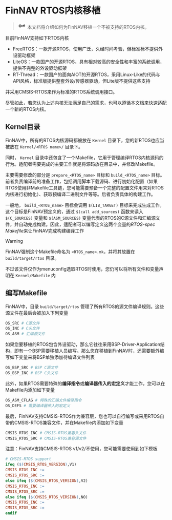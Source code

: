 # FinNAV RTOS内核移植

> ![icon-tip](../pic_resources/icon-tip.gif) 本文档将介绍如何为FinNAV移植一个不被支持的RTOS内核。

目前FinNAV支持如下RTOS内核

* FreeRTOS：一款开源RTOS，使用广泛，久经时间考验，但标准标不提供外设驱动框架
* LiteOS：一款国产的开源RTOS，具有相对较高的安全性和丰富的系统调用，提供不完整的外设驱动框架
* RT-Thread：一款国产的面向AIOT的开源RTOS，采用Linux-Like的代码与API风格，标准版提供整套外设/传感器驱动，但Lite版不提供这些支持

并采用CMSIS-RTOS来作为标准的RTOS系统调用接口。

尽管如此，若您认为上述内核无法满足自己的需求，也可以遵循本文档来快速适配一个新的RTOS内核。

## Kernel目录

FinNAV中，所有的RTOS内核源码都被放在 `Kernel` 目录下，您的新RTOS也应当被放在 `Kernel/<RTOS name>/` 目录下。

同时， `Kernel` 目录中还包含了一个Makefile，它用于管理编译RTOS内核源码的行为。适配者需要完成的主要工作就是将源码放在目录中，并修改Makefile。

主要需要修改的部分是 `prepare_<RTOS_name>` 目标和 `build_<RTOS_name>` 目标。前者负责编译前的准备工作，包括调用脚本下载源码、进行初始化配置（如果RTOS使用非Makefile工具链，您可能需要预备一个完整的配置文件用来对RTOS内核进行初始化）、获取预编译二进制文件等等。后者负责具体的构建工作。

一般地， `build_<RTOS_name>` 目标会调用 `$(LIB_TARGET)` 目标来完成生成工作，这个目标是FinNAV预定义的，通过 `$(call add_sources)` 函数来读入 `$(C_SOURCES)` 变量和 `$(ASM_SOURCES)` 变量代表的RTOS的C源文件和汇编源文件，并自动完成构建。因此，适配者可以编写定义这两个变量的*RTOS-spec Makefile*来让FinNAV完成构建编译工作

> [!WARNING]
>
> FinNAV强制这个Makefile命名为 `<RTOS_name>.mk`，并将其放置在 `build/target/rtos` 目录。
>
> 不过该文件仅作为menuconfig选取RTOS时使用，您仍可以将所有文件和变量声明在 `Kernel/Makefile` 内

## 编写Makefile

FinNAV中，目录 `build/target/rtos` 管理了所有RTOS的源文件编译规则。这些源文件在最后会被加入下列变量

```makefile
OS_SRC # C源文件
OS_INC # C头文件
OS_ASM # 汇编源文件
```

如果您要移植的RTOS包含外设驱动，那么它往往采用BSP-Driver-Application结构，即有一个BSP需要移植人员编写。那么您在移植到FinNAV时，还需要额外编写如下变量来将BSP单独添加待编译文件列表

```makefile
OS_BSP_SRC # BSP C源文件
OS_BSP_INC # BSP C头文件
```

此外，如果RTOS需要特殊的**编译指令**或**编译器传入的宏定义**才能工作，您可以在Makefile内添加如下变量

```makefile
OS_ASM_CFLAG # 特殊的汇编文件编译指令
OS_DEFS # 需要编译器传入的宏定义
```

最后，FinNAV支持CMSIS-RTOS作为兼容层，您也可以自行编写或采用RTOS自带的CMSIS-RTOS兼容文件，并在Makefile内添加如下变量

```makefile
CMSIS_RTOS_INC # CMSIS-RTOS兼容头文件
CMSIS_RTOS_SRC # CMSIS-RTOS兼容源文件
```

注意：FinNAV支持CMSIS-RTOS v1/v2/不使用，您可能需要使用到如下模板

```makefile
# CMSIS-RTOS support
ifeq ($(CMSIS_RTOS_VERSION),V1)
CMSIS_RTOS_INC :=
CMSIS_RTOS_SRC :=
else ifeq ($(CMSIS_RTOS_VERSION),V2)
CMSIS_RTOS_INC :=
CMSIS_RTOS_SRC :=
else ifeq ($(CMSIS_RTOS_VERSION),NO)
CMSIS_RTOS_INC :=
CMSIS_RTOS_SRC :=
endif
```
